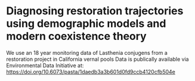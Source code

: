 # Diagnosing restoration trajectories using demographic models and modern coexistence theory 

We use an 18 year monitoring data of Lasthenia conjugens from a restoration project in California vernal pools 
Data is publically available via Environmental Data Initiative at:  https://doi.org/10.6073/pasta/1daedb3a3b601d0fd9ccb4120cfb504e

